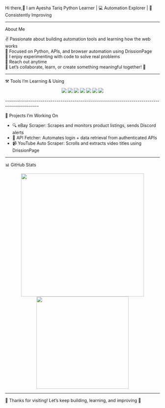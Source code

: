 Hi there,👋
I am Ayesha Tariq 
Python Learner | 💻 Automation Explorer | 🎯 Consistently Improving

-----------------------------------------------------------------------------------------------
 About Me

✌️ Passionate about building automation tools and learning how the web works  
🧠 Focused on Python, APIs, and browser automation using DrissionPage  
📌 I enjoy experimenting with code to solve real problems  
📧 Reach out anytime  
💬 Let’s collaborate, learn, or create something meaningful together! 🚀

---

⚒️ Tools I’m Learning & Using
<p align="center">
  <img src="https://img.shields.io/badge/-Python-3776AB?style=flat&logo=python&logoColor=white" />
  <img src="https://img.shields.io/badge/-FastAPI-009688?style=flat&logo=fastapi" />
  <img src="https://img.shields.io/badge/-DrissionPage-grey?style=flat" />
  <img src="https://img.shields.io/badge/-Discord_Webhooks-5865F2?style=flat&logo=discord" />
  <img src="https://img.shields.io/badge/-VSCode-007ACC?style=flat&logo=visualstudiocode" />
  <img src="https://img.shields.io/badge/-Git-000?style=flat&logo=git&logoColor=white" />
  <img src="https://img.shields.io/badge/-Linux-black?style=flat&logo=linux" />
</p>
-----------------------------------------------------------------------------------------------

🧩 Projects I’m Working On

- 🔍 eBay Scraper: Scrapes and monitors product listings, sends Discord alerts  
- 🔗 API Fetcher: Automates login + data retrieval from authenticated APIs  
- 📹 YouTube Auto Scraper: Scrolls and extracts video titles using DrissionPage

---

📊 GitHub Stats

<p align="center">
  <img src="https://github-readme-stats.vercel.app/api?username=Mayyl-huda&show_icons=true&theme=radical" width="400" />
  <img src="https://github-readme-stats.vercel.app/api/top-langs/?username=Mayyl-huda&layout=compact&theme=radical" width="300" />
</p>

---

  🌸 Thanks for visiting! Let’s keep building, learning, and improving 🌱



